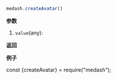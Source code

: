 ```ts
medash.createAvatar()
```


**参数**  
1. `value`(any): 
  
**返回**  
        
  
**例子**  

<me-embed>const {createAvatar} = require("medash");</me-embed>